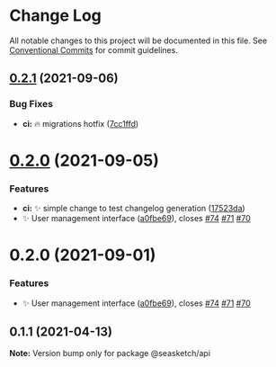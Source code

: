 # Change Log

All notable changes to this project will be documented in this file.
See [Conventional Commits](https://conventionalcommits.org) for commit guidelines.

## [0.2.1](https://github.com/seasketch/next/compare/@seasketch/api@0.2.0...@seasketch/api@0.2.1) (2021-09-06)


### Bug Fixes

* **ci:** :fire: migrations hotfix ([7cc1ffd](https://github.com/seasketch/next/commit/7cc1ffd234e1c705fd798ac7f07c804e6c9ed708))





# [0.2.0](https://github.com/seasketch/next/compare/@seasketch/api@0.1.1...@seasketch/api@0.2.0) (2021-09-05)


### Features

* **ci:** :sparkles: simple change to test changelog generation ([17523da](https://github.com/seasketch/next/commit/17523dac6030738ba045d4f60ef1863192bf7cb3))
* :sparkles: User management interface ([a0fbe69](https://github.com/seasketch/next/commit/a0fbe695d610a995f93b9dbb76d7d5a19c99a445)), closes [#74](https://github.com/seasketch/next/issues/74) [#71](https://github.com/seasketch/next/issues/71) [#70](https://github.com/seasketch/next/issues/70)





# 0.2.0 (2021-09-01)


### Features

* :sparkles: User management interface ([a0fbe69](https://github.com/seasketch/next/commit/a0fbe695d610a995f93b9dbb76d7d5a19c99a445)), closes [#74](https://github.com/seasketch/next/issues/74) [#71](https://github.com/seasketch/next/issues/71) [#70](https://github.com/seasketch/next/issues/70)





## 0.1.1 (2021-04-13)

**Note:** Version bump only for package @seasketch/api
